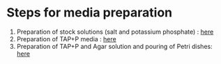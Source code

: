 # Steps for media preparation

1. Preparation of stock solutions (salt and potassium phosphate) : [here](stocksol_prep.md)
2. Preparation of TAP+P media : [here](tapp_media.md)
3. Preparation of TAP+P and Agar solution and pouring of Petri dishes: [here](agar_plates.md)